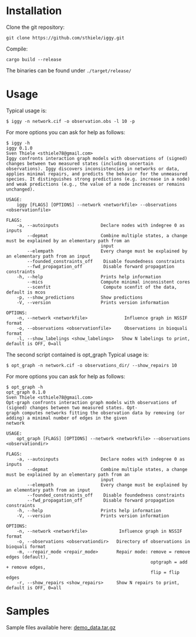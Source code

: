 # Installation


Clone the git repository:

	git clone https://github.com/sthiele/iggy.git


Compile:

	cargo build --release

The binaries can be found under `./target/release/`


# Usage

Typical usage is:

	$ iggy -n network.cif -o observation.obs -l 10 -p

For more options you can ask for help as follows:

	$ iggy -h
	iggy 0.1.0
	Sven Thiele <sthiele78@gmail.com>
	Iggy confronts interaction graph models with observations of (signed) changes between two measured states (including uncertain observations). Iggy discovers inconsistencies in networks or data, applies minimal repairs, and predicts the behavior for the unmeasured species. It distinguishes strong predictions (e.g. increase in a node) and weak predictions (e.g., the value of a node increases or remains unchanged).

	USAGE:
        iggy [FLAGS] [OPTIONS] --network <networkfile> --observations <observationfile>

	FLAGS:
	    -a, --autoinputs                Declare nodes with indegree 0 as inputs
	        --depmat                    Combine multiple states, a change must be explained by an elementary path from an
	                                    input
	        --elempath                  Every change must be explained by an elementary path from an input
	        --founded_constraints_off    Disable foundedness constraints
	        --fwd_propagation_off        Disable forward propagation constraints
	    -h, --help                      Prints help information
	        --mics                      Compute minimal inconsistent cores
	        --scenfit                    Compute scenfit of the data, default is mcos
	    -p, --show_predictions          Show predictions
	    -V, --version                   Prints version information

	OPTIONS:
	    -n, --network <networkfile>              Influence graph in NSSIF format
	    -o, --observations <observationfile>     Observations in bioquali format
	    -l, --show_labelings <show_labelings>   Show N labelings to print, default is OFF, 0=all


The second script contained is opt_graph
Typical usage is:

	$ opt_graph -n network.cif -o observations_dir/ --show_repairs 10

For more options you can ask for help as follows:

	$ opt_graph -h
	opt_graph 0.1.0
	Sven Thiele <sthiele78@gmail.com>
	Opt-graph confronts interaction graph models with observations of (signed) changes between two measured states. Opt-
	graph computes networks fitting the observation data by removing (or adding) a minimal number of edges in the given
	network

	USAGE:
	    opt_graph [FLAGS] [OPTIONS] --network <networkfile> --observations <observationdir>

	FLAGS:
	    -a, --autoinputs                Declare nodes with indegree 0 as inputs
	        --depmat                    Combine multiple states, a change must be explained by an elementary path from an
	                                    input
	        --elempath                  Every change must be explained by an elementary path from an input
	        --founded_constraints_off    Disable foundedness constraints
	        --fwd_propagation_off        Disable forward propagation constraints
	    -h, --help                      Prints help information
	    -V, --version                   Prints version information

	OPTIONS:
	    -n, --network <networkfile>            Influence graph in NSSIF format
	    -o, --observations <observationdir>   Directory of observations in bioquali format
	    -m, --repair_mode <repair_mode>       Repair mode: remove = remove edges (default), 
	                                                       optgraph = add + remove edges,
	                                                       flip = flip edges
	    -r, --show_repairs <show_repairs>     Show N repairs to print, default is OFF, 0=all



# Samples

Sample files available here: [demo_data.tar.gz](https://bioasp.github.io/iggy/downloads/demo_data.tar.gz)
